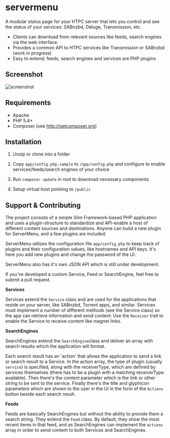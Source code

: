 servermenu
==========

A modular status page for your HTPC server that lets you control and see the status of your services: SABnzbd, Deluge, Transmission, etc.

* Clients can download from relevant sources like feeds, search engines
  via the web interface.
* Provides a common API to HTPC services like Transmission or SABnzbd (work in progress)
* Easy to extend; feeds, search engines and services are PHP plugins


Screenshot
----------

![screenshot](http://mu.ms/f/pPJedb.png?cached)


Requirements
------------

* Apache
* PHP 5.4+
* Composer (see http://getcomposer.org)


Installation
------------

1) Unzip or clone into a folder

2) Copy `app/config.php.sample` to `/app/config.php` and configure to enable services/feeds/search engines of your choice

3) Run `composer update` in root to download necessary components

4) Setup virtual host pointing to `/public`


Support & Contributing
----------------------

The project consists of a simple Slim Framework-based PHP application and uses a plugin-structure to standardize and API-enable a host of different content sources and destinations. Anyone can build a new plugin for ServerMenu, and a few plugins are included. 

ServerMenu utilizes the configuration file `app/config.php` to keep track of plugins and their configuration values, like hostnames and API keys. It's here you add new plugins and change the password of the UI.

ServerMenu also has it's own JSON API which is still under development.

If you've developed a custom Service, Feed or SearchEngine, feel free to submit a pull request. 

**Services**

Services extend the `Service` class and are used for the applications that reside on your server, like SABnzbd, Torrent apps, and similar. Services must implement a number of different methods (see the Service class) so the app can retrieve information and send content: Use the `Receiver` trait to enable the Service to receive content like magnet links.

**SearchEngines**

SearchEngines extend the `SearchEngine`class and deliver an array with search results which the application will format. 

Each search result has an 'action' that allows the application to send a link or search result to a Service. In the action array, the type of plugin (usually `service`) is specified, along with the receiverType, which are defined by services themselves (there has to be a plugin with a matching receiverType available). Then there's the content parameter which is the link or other string to be sent to the service. Finally there's the title and glyphicon parameters which are shown to the user in the UI in the form of the `Actions` button beside each search result.

**Feeds**

Feeds are basically SearchEngines but without the ability to provide them a search string. They extend the `Feed` class. By default, they show the most recent items in that feed, and as SearchEngines can implement the `actions` array in order to send content to both Services and SearchEngines.

